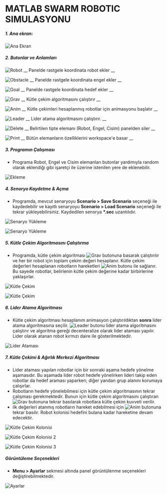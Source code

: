 # MATLAB SWARM ROBOTIC SIMULASYONU

##### 1. Ana ekran:

![Ana Ekran](images//1-AnaEkran.png)

##### 2. Butonlar ve Anlamları

![Robot](images//icons//robot.png)
__ Panelde rastgele koordinata robot ekler __

![Obstacle](images//icons//obstacle.png)
__ Panelde rastgele koordinata engel ekler __

![Goal](images//icons//goal.png)
__ Panelde rastgele koordinata hedef ekler __

![Grav](images//icons//grav.png)
__ Kütle çekim algoritmasını çalıştırır __

![Anim](images//icons//startAnim.png)
__ Kütle çekimleri hesaplanmış robotlar için animasyonu başlatır __

![Leader](images//icons//assignleader.png)
__ Lider atama algoritmasını çalıştırır. __

![Delete](images//icons//delete.png)
__ Belirtilen tipte elemanı (Robot, Engel, Cisim) panelden siler __

![Print](images//icons//print.png)
__ Bütün elemanların özelliklerini workspace'e basar __

##### 3. Programın Çalışması

* Programa Robot, Engel ve Cisim elemanları butonlar yardımıyla random olarak eklendiği gibi işaretçi ile üzerine istenilen yere de eklenebilir.

![Ekleme](images//2-ElemanEkleme.png)

##### 4. Senoryo Kaydetme & Açma

* Programda, mevcut senaryoyu __Scenario > Save Scenario__  seçeneği ile kaydedebilir ve kayıtlı senaryoyu __Scenario > Load Scenario__ seçeneği ile tekrar yükleyebilirsiniz. Kaydedilen senorya __*.sec__ uzantılıdır.

![Senaryo Yükleme](images//3-Senaryo.png)

![Senaryo Yükleme](images//4-SenaryoYükleme.png)

##### 5. Kütle Çekim Algoritmasını Çalıştırma

* Programda, kütle çekim algoritması ![Grav](images//icons//grav.png) butonuna basarak çalıştırılır ve her bir robot için toplam çekim değeri hesaplanır. Kütle çekim değerleri hesaplanan robotların hareketleri ![Anim](images//icons//startAnim.png) butonu ile sağlanır. Bu sayede robotlar, belirlenin kütle çekim değerine kadar birbirlerine yaklaşırlar.

![Kütle Çekim](images//5-KütleÇekim.png)

![Kütle Çekim](images//6-KütleÇekim.png)

##### 6. Lider Atama Algoritması
* Kütle çekim algoritması hesaplanım animasyon çalıştırıldıktan __sonra__ lider atama algoritmasına seçilir. ![Leader](images//icons//assignleader.png) butonu lider atama algoritmasını çalıştırır ve algoritma gereği decenteralize olarak lider ataması yapılır. Lider olarak atanan robot kırmızı daire ile gösterilmektedir.

![Lider Ataması](images//7-LiderAtama.png)

##### 7. Kütle Çekimi & Ağırlık Merkezi Algoritması
* Lider ataması yapılan robotlar için bir sonraki aşama hedefe yönelme aşamasıdır. Bu aşamada lider robot hedefe yönelirken lideri takip eden robotlar da hedef araması yaparken; diğer yandan grup alanını korumaya çalışırlar.
* Robotların hedefe yönelebilmesi için kütle çekim algoritmasının tekrar çalışması gerekmektedir. Bunun için kütle çekim algoritmasını çalıştıran ![Grav](images//icons//grav.png) butonuna tekrar basılarak robotlara kütle çekim kuvveti verilir.
* ilk değerleri atanmış robotların hareket edebilmesi için ![Anim](images//icons//startAnim.png) butonuna tekrar basılır. Robot kolonisi hedefini bulana kadar hareketine devam edecektir.

![Kütle Çekim Kolonisi](images//8-KütleÇekimKoloni.png)

![Kütle Çekim Kolonisi 2](images//9-KütleÇekimKoloni2.png)

![Kütle Çekim Kolonisi 3](images//10-KütleÇekimKoloni3.png)

##### Görüntüleme Seçenekleri
* __Menu > Ayarlar__ sekmesi altında panel görüntülenme seçenekleri değiştirebilmektedir.

![Ayarlar](images//11-Ayarlar.png)
